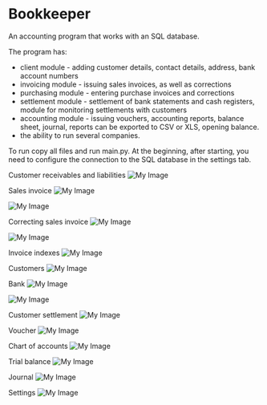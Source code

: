 # Bookkeeper

An accounting program that works with an SQL database.


The program has:
- client module - adding customer details, contact details, address, bank account numbers
- invoicing module - issuing sales invoices, as well as corrections
- purchasing module - entering purchase invoices and corrections
- settlement module - settlement of bank statements and cash registers, module for monitoring settlements with customers
- accounting module - issuing vouchers, accounting reports, balance sheet, journal, reports can be exported to CSV or XLS, opening balance.
- the ability to run several companies.


To run copy all files and run main.py. At the beginning, after starting, you need to configure the connection to the SQL database in the settings tab.


Customer receivables and liabilities
![My Image](screens/customer_receivables_and_liabilities.png)


Sales invoice
![My Image](screens/sales_invoice.png)

![My Image](screens/sales_invoice_pdf_view.png)


Correcting sales invoice
![My Image](screens/correcting_sales_invoice.png)

![My Image](screens/correcting_sales_invoice_pdf_view.png)


Invoice indexes
![My Image](screens/invoice_indexes.png)


Customers
![My Image](screens/customers.png)


Bank
![My Image](screens/bank.png)

![My Image](screens/bank_show_settlements.png)


Customer settlement
![My Image](screens/customer_settlement.png)


Voucher
![My Image](screens/voucher.png)


Chart of accounts
![My Image](screens/chart_of_accounts.png)


Trial balance
![My Image](screens/trial_balance.png)


Journal
![My Image](screens/journal.png)


Settings
![My Image](screens/settings.png)

